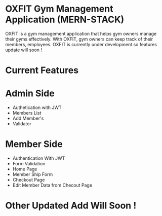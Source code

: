 # OXFIT Gym Management Application (MERN-STACK)

OXFIT is a gym management application that helps gym owners manage their gyms effectively. With OXFIT, gym owners can keep track of their members, employees. OXFIT is currently under development so features update will soon !


# Current Features

# Admin Side 

* Authetication with JWT
* Members List
* Add Member's
* Validator


# Member Side

* Authentication With JWT
* Form Validation
* Home Page
* Member Ship Form
* Checkout Page 
* Edit Member Data from Checout Page


# Other Updated Add Will Soon !